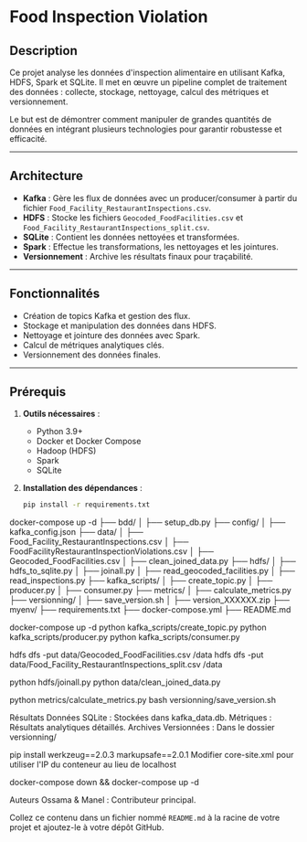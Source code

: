 # Food Inspection Violation

## Description

Ce projet analyse les données d'inspection alimentaire en utilisant Kafka, HDFS, Spark et SQLite. Il met en œuvre un pipeline complet de traitement des données : collecte, stockage, nettoyage, calcul des métriques et versionnement.

Le but est de démontrer comment manipuler de grandes quantités de données en intégrant plusieurs technologies pour garantir robustesse et efficacité.

---

## Architecture

- **Kafka** : Gère les flux de données avec un producer/consumer à partir du fichier `Food_Facility_RestaurantInspections.csv`.
- **HDFS** : Stocke les fichiers `Geocoded_FoodFacilities.csv` et `Food_Facility_RestaurantInspections_split.csv`.
- **SQLite** : Contient les données nettoyées et transformées.
- **Spark** : Effectue les transformations, les nettoyages et les jointures.
- **Versionnement** : Archive les résultats finaux pour traçabilité.

---

## Fonctionnalités

- Création de topics Kafka et gestion des flux.
- Stockage et manipulation des données dans HDFS.
- Nettoyage et jointure des données avec Spark.
- Calcul de métriques analytiques clés.
- Versionnement des données finales.

---

## Prérequis

1. **Outils nécessaires** :
   - Python 3.9+
   - Docker et Docker Compose
   - Hadoop (HDFS)
   - Spark
   - SQLite

2. **Installation des dépendances** :
   ```bash
   pip install -r requirements.txt
docker-compose up -d
├── bdd/
│   ├── setup_db.py
├── config/
│   ├── kafka_config.json
├── data/
│   ├── Food_Facility_RestaurantInspections.csv
│   ├── FoodFacilityRestaurantInspectionViolations.csv
│   ├── Geocoded_FoodFacilities.csv
│   ├── clean_joined_data.py
├── hdfs/
│   ├── hdfs_to_sqlite.py
│   ├── joinall.py
│   ├── read_geocoded_facilities.py
│   ├── read_inspections.py
├── kafka_scripts/
│   ├── create_topic.py
│   ├── producer.py
│   ├── consumer.py
├── metrics/
│   ├── calculate_metrics.py
├── versionning/
│   ├── save_version.sh
│   ├── version_XXXXXX.zip
├── myenv/
├── requirements.txt
├── docker-compose.yml
├── README.md

docker-compose up -d
python kafka_scripts/create_topic.py
python kafka_scripts/producer.py
python kafka_scripts/consumer.py

hdfs dfs -put data/Geocoded_FoodFacilities.csv /data
hdfs dfs -put data/Food_Facility_RestaurantInspections_split.csv /data

python hdfs/joinall.py
python data/clean_joined_data.py

python metrics/calculate_metrics.py
bash versionning/save_version.sh

Résultats
Données SQLite : Stockées dans kafka_data.db.
Métriques : Résultats analytiques détaillés.
Archives Versionnées : Dans le dossier versionning/

pip install werkzeug==2.0.3 markupsafe==2.0.1
Modifier core-site.xml pour utiliser l'IP du conteneur au lieu de localhost

docker-compose down && docker-compose up -d

Auteurs
Ossama & Manel : Contributeur principal.


Collez ce contenu dans un fichier nommé `README.md` à la racine de votre projet et ajoutez-le à votre dépôt GitHub.



